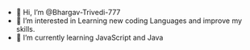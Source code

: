- 👋 Hi, I’m @Bhargav-Trivedi-777
- 👀 I’m interested in Learning new coding Languages and improve my skills.
- 🌱 I’m currently learning JavaScript and Java

<!---
Bhargav-Trivedi-777/Bhargav-Trivedi-777 is a ✨ special ✨ repository because its `README.md` (this file) appears on your GitHub profile.
You can click the Preview link to take a look at your changes.
--->

